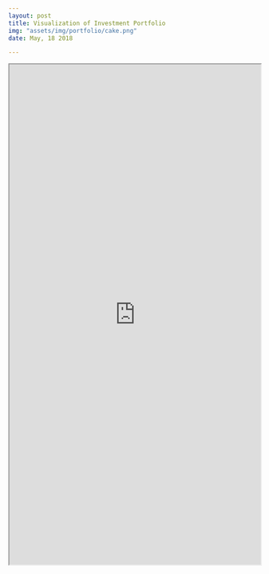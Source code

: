 ```yaml
---
layout: post
title: Visualization of Investment Portfolio
img: "assets/img/portfolio/cake.png"
date: May, 18 2018

---
```



<iframe src="https://public.tableau.com/views/TB_Dashboard/Dashboard1?:showVizHome=no&:embed=true" width="100%" height="1000"></iframe>
